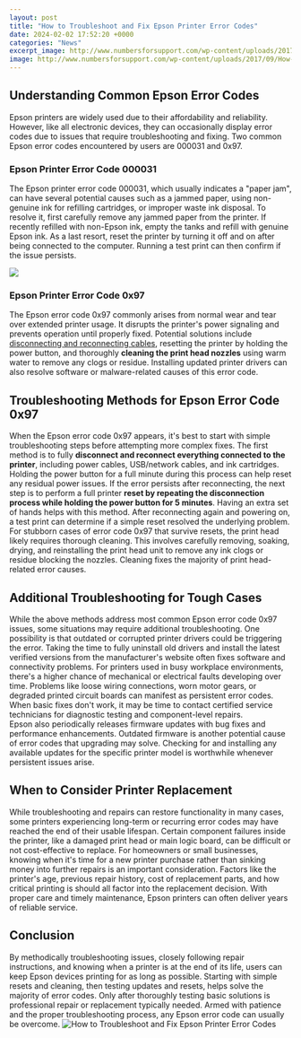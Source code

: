 ```yaml
---
layout: post
title: "How to Troubleshoot and Fix Epson Printer Error Codes"
date: 2024-02-02 17:52:20 +0000
categories: "News"
excerpt_image: http://www.numbersforsupport.com/wp-content/uploads/2017/09/How-To-Fix-Epson-Printer-Error-Code-0xf1.jpg
image: http://www.numbersforsupport.com/wp-content/uploads/2017/09/How-To-Fix-Epson-Printer-Error-Code-0xf1.jpg
---
```


## Understanding Common Epson Error Codes
Epson printers are widely used due to their affordability and reliability. However, like all electronic devices, they can occasionally display error codes due to issues that require troubleshooting and fixing. Two common Epson error codes encountered by users are 000031 and 0x97. 
### Epson Printer Error Code 000031
The Epson printer error code 000031, which usually indicates a "paper jam", can have several potential causes such as a jammed paper, using non-genuine ink for refilling cartridges, or improper waste ink disposal. To resolve it, first carefully remove any jammed paper from the printer. If recently refilled with non-Epson ink, empty the tanks and refill with genuine Epson ink. As a last resort, reset the printer by turning it off and on after being connected to the computer. Running a test print can then confirm if the issue persists.

![](https://www.epsonprintersupportpro.us/blog/wp-content/uploads/2021/01/2.jpg)
### Epson Printer Error Code 0x97 
The Epson error code 0x97 commonly arises from normal wear and tear over extended printer usage. It disrupts the printer's power signaling and prevents operation until properly fixed. Potential solutions include [disconnecting and reconnecting cables](https://store.fi.io.vn/cute-axolotl-funny-i-axolotl-questions-salamander-265/women&), resetting the printer by holding the power button, and thoroughly **cleaning the print head nozzles** using warm water to remove any clogs or residue. Installing updated printer drivers can also resolve software or malware-related causes of this error code.
## Troubleshooting Methods for Epson Error Code 0x97
When the Epson error code 0x97 appears, it's best to start with simple troubleshooting steps before attempting more complex fixes. The first method is to fully **disconnect and reconnect everything connected to the printer**, including power cables, USB/network cables, and ink cartridges. Holding the power button for a full minute during this process can help reset any residual power issues. 
If the error persists after reconnecting, the next step is to perform a full printer **reset by repeating the disconnection process while holding the power button for 5 minutes**. Having an extra set of hands helps with this method. After reconnecting again and powering on, a test print can determine if a simple reset resolved the underlying problem. 
For stubborn cases of error code 0x97 that survive resets, the print head likely requires thorough cleaning. This involves carefully removing, soaking, drying, and reinstalling the print head unit to remove any ink clogs or residue blocking the nozzles. Cleaning fixes the majority of print head-related error causes.
## Additional Troubleshooting for Tough Cases
While the above methods address most common Epson error code 0x97 issues, some situations may require additional troubleshooting. One possibility is that outdated or corrupted printer drivers could be triggering the error. Taking the time to fully uninstall old drivers and install the latest verified versions from the manufacturer's website often fixes software and connectivity problems.
For printers used in busy workplace environments, there's a higher chance of mechanical or electrical faults developing over time. Problems like loose wiring connections, worn motor gears, or degraded printed circuit boards can manifest as persistent error codes. When basic fixes don't work, it may be time to contact certified service technicians for diagnostic testing and component-level repairs.  
Epson also periodically releases firmware updates with bug fixes and performance enhancements. Outdated firmware is another potential cause of error codes that upgrading may solve. Checking for and installing any available updates for the specific printer model is worthwhile whenever persistent issues arise.
## When to Consider Printer Replacement
While troubleshooting and repairs can restore functionality in many cases, some printers experiencing long-term or recurring error codes may have reached the end of their usable lifespan. Certain component failures inside the printer, like a damaged print head or main logic board, can be difficult or not cost-effective to replace. 
For homeowners or small businesses, knowing when it's time for a new printer purchase rather than sinking money into further repairs is an important consideration. Factors like the printer's age, previous repair history, cost of replacement parts, and how critical printing is should all factor into the replacement decision. With proper care and timely maintenance, Epson printers can often deliver years of reliable service.
## Conclusion
By methodically troubleshooting issues, closely following repair instructions, and knowing when a printer is at the end of its life, users can keep Epson devices printing for as long as possible. Starting with simple resets and cleaning, then testing updates and resets, helps solve the majority of error codes. Only after thoroughly testing basic solutions is professional repair or replacement typically needed. Armed with patience and the proper troubleshooting process, any Epson error code can usually be overcome.
![How to Troubleshoot and Fix Epson Printer Error Codes](http://www.numbersforsupport.com/wp-content/uploads/2017/09/How-To-Fix-Epson-Printer-Error-Code-0xf1.jpg)